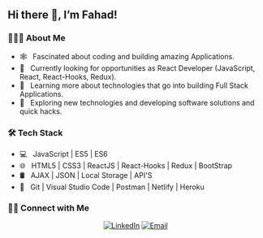<h2> Hi there 👋, I’m Fahad! </h2>

<h3> 👨🏻‍💻 About Me </h3>

- 🕸️ &nbsp; Fascinated about coding and building amazing Applications.
- 🔭 &nbsp; Currently looking for opportunities as React Developer (JavaScript, React, React-Hooks, Redux).
- 🌱 &nbsp; Learning more about technologies that go into building Full Stack Applications.
- 🤔 &nbsp; Exploring new technologies and developing software solutions and quick hacks.

<h3> 🛠 Tech Stack </h3>

- 💻 &nbsp; JavaScript | ES5 | ES6
- 🌐 &nbsp; HTML5 | CSS3 | ReactJS | React-Hooks | Redux | BootStrap
- 🛢 &nbsp; AJAX | JSON | Local Storage | API'S
- 🔧 &nbsp; Git | Visual Studio Code | Postman | Netlify | Heroku

<h3>🤝🏻 Connect with Me </h3>

<p align="center">
<a href="https://www.linkedin.com/in/fahad-baig-0b6a22207"><img alt="LinkedIn" src="https://img.shields.io/badge/LinkedIn-%20Fahad%20Baig-blue?style=flat&logo=linkedin"></a>
<a href="mailto:fahadmay11@gmail.com"><img alt="Email" src="https://img.shields.io/badge/Email-fahadbaigq%40gmail.com-blue?style=flat&logo=gmail"></a>
</p>
